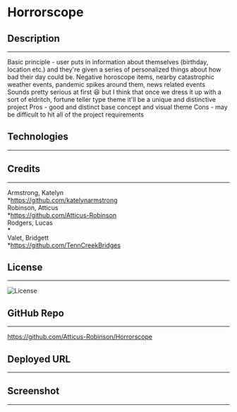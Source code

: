 # Horrorscope

## Description
---------------------
Basic principle - user puts in information about themselves (birthday, location etc.) and they're given a series of personalized things about how bad their day could be. Negative horoscope items, nearby catastrophic weather events, pandemic spikes around them, news related events  
Sounds pretty serious at first :laughing: but I think that once we dress it up with a sort of eldritch, fortune teller type theme it'll be a unique and distinctive project
Pros - good and distinct base concept and visual theme Cons - may be difficult to hit all of the project requirements  

## Technologies
---------------------

## Credits
---------------------
Armstrong, Katelyn  
    *https://github.com/katelynarmstrong  
Robinson, Atticus  
    *https://github.com/Atticus-Robinson  
Rodgers, Lucas  
    *  
Valet, Bridgett  
    *https://github.com/TennCreekBridges  

## License 
---------------------
![License](https://img.shields.io/badge/License-MIT-blue.svg)

## GitHub Repo
---------------------
https://github.com/Atticus-Robinson/Horrorscope  

## Deployed URL
---------------------

## Screenshot
---------------------



